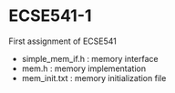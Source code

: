 # ECSE541-1
First assignment of ECSE541

- simple_mem_if.h : memory interface
- mem.h : memory implementation
- mem_init.txt : memory initialization file
